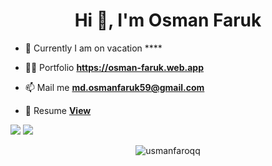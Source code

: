 <h1 align="center">Hi 👋, I'm Osman Faruk</h1>

- 🌱 Currently I am on vacation ****

- 👨‍💻 Portfolio **https://osman-faruk.web.app**

- 📫 Mail me **md.osmanfaruk59@gmail.com**

- 📝 Resume **<a href="https://drive.google.com/file/d/1pR_NcHGGCVdh33bLl1ZRiYfZmGOjTaKU/view?usp=sharing">View</a>**

 <a href="https://www.linkedin.com/in/usmanfaroqq/" target="_blank"><img src="https://img.icons8.com/doodle/40/000000/linkedin--v2.png"/></a> <a href="https://twitter.com/usmanfaroqq" target="_blank"/><img src="https://img.icons8.com/doodle/40/000000/twitter--v1.png"/></a>


<!-- <h3 align="left">Languages and Tools:</h3>
<p align="left"> <a href="https://developer.mozilla.org/en-US/docs/Web/JavaScript" target="_blank"> <img src="https://raw.githubusercontent.com/devicons/devicon/master/icons/javascript/javascript-original.svg" alt="javascript" width="40" height="40"/> </a>  <a href="https://www.typescriptlang.org/" target="_blank"> <img src="https://raw.githubusercontent.com/devicons/devicon/master/icons/typescript/typescript-original.svg" alt="typescript" width="40" height="40"/> </a> <a href="https://www.python.org" target="_blank"> <img src="https://raw.githubusercontent.com/devicons/devicon/master/icons/python/python-original.svg" alt="python" width="40" height="40"/> </a> <a href="https://reactjs.org/" target="_blank"> <img src="https://raw.githubusercontent.com/devicons/devicon/master/icons/react/react-original-wordmark.svg" alt="react" width="40" height="40"/> </a> <a href="https://nextjs.org/" target="_blank"> <img src="https://cdn.worldvectorlogo.com/logos/nextjs-3.svg" alt="nextjs" width="40" height="40"/> </a> <a href="https://nodejs.org" target="_blank"> <img src="https://raw.githubusercontent.com/devicons/devicon/master/icons/nodejs/nodejs-original-wordmark.svg" alt="nodejs" width="40" height="40"/> </a> <a href="https://expressjs.com" target="_blank"> <img src="https://raw.githubusercontent.com/devicons/devicon/master/icons/express/express-original-wordmark.svg" alt="express" width="40" height="40"/> </a> <a href="https://sass-lang.com" target="_blank"> <img src="https://raw.githubusercontent.com/devicons/devicon/master/icons/sass/sass-original.svg" alt="sass" width="40" height="40"/> </a>  <a href="https://www.mongodb.com/" target="_blank"> <img src="https://raw.githubusercontent.com/devicons/devicon/master/icons/mongodb/mongodb-original-wordmark.svg" alt="mongodb" width="40" height="40"/> </a>
<a href="https://git-scm.com/" target="_blank"> <img src="https://www.vectorlogo.zone/logos/git-scm/git-scm-icon.svg" alt="git" width="40" height="40"/> </a> <a href="https://redux.js.org" target="_blank"> <img src="https://raw.githubusercontent.com/devicons/devicon/master/icons/redux/redux-original.svg" alt="redux" width="40" height="40"/> </a></p>
<br/> -->

<p align="center"><img  src="https://github-readme-stats.vercel.app/api/top-langs?username=usmanfaroqq&show_icons=true&locale=en&layout=compact" alt="usmanfaroqq" /></p>


<!-- <p>&nbsp;<img align="center" src="https://github-readme-stats.vercel.app/api?username=usmanfaroqq&show_icons=true&locale=en" alt="usmanfaroqq" /></p> -->


<!-- ![programming](https://user-images.githubusercontent.com/76783473/116920820-ebf7c700-ac74-11eb-9825-f56f61d8bc6e.gif) -->

